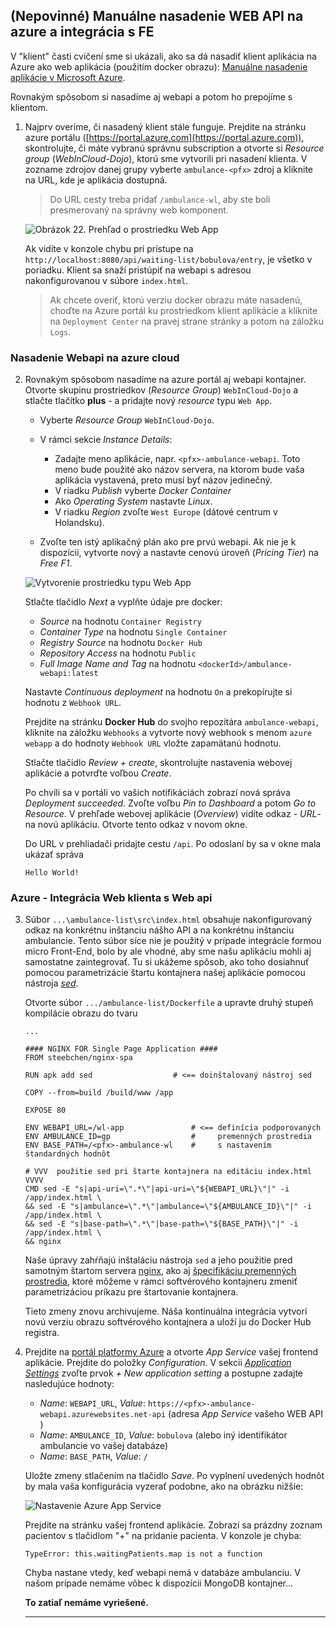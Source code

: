 ## (Nepovinné) Manuálne nasadenie WEB API na azure a integrácia s FE

V "klient" časti cvičení sme si ukázali, ako sa dá nasadiť klient aplikácia na Azure ako web aplikácia (použitím docker obrazu):
[Manuálne nasadenie aplikácie v Microsoft Azure](/v2/01.Web-Components/dojo/004-docker-manual-azure-deployment.md).

Rovnakým spôsobom si nasadíme aj webapi a potom ho prepojíme s klientom.

1. Najprv overíme, či nasadený klient stále funguje. Prejdite na stránku azure portálu ([https://portal.azure.com](https://portal.azure.com)), skontrolujte, či máte vybranú správnu subscription a otvorte si *Resource group* (*WebInCloud-Dojo*), ktorú sme vytvorili pri nasadení klienta. V zozname zdrojov danej grupy vyberte `ambulance-<pfx>` zdroj a kliknite na URL, kde je aplikácia dostupná.

   > Do URL cesty treba pridať `/ambulance-wl`, aby ste boli presmerovaný na správny web komponent.

   ![Obrázok 22. Prehľad o prostriedku Web App](../../01.Web-Components/img/01-SPA-22-WebAppOverview.png)

   Ak vidíte v konzole chybu pri prístupe na `http://localhost:8080/api/waiting-list/bobulova/entry`, je všetko v poriadku. Klient sa snaží pristúpiť na webapi s adresou nakonfigurovanou v súbore `index.html`.
  
   > Ak chcete overiť, ktorú verziu docker obrazu máte nasadenú, choďte na Azure portál ku prostriedkom klient aplikácie a kliknite na `Deployment Center` na pravej strane stránky a potom na záložku `Logs`.

### Nasadenie Webapi na azure cloud

2. Rovnakým spôsobom nasadíme na azure portál aj webapi kontajner.  
Otvorte skupinu prostriedkov (*Resource Group*) `WebInCloud-Dojo` a stlačte tlačítko **plus** - a pridajte nový *resource* typu `Web App`.

   * Vyberte *Resource Group* `WebInCloud-Dojo`.

   * V rámci sekcie *Instance Details*:
     * Zadajte meno aplikácie, napr. `<pfx>-ambulance-webapi`. Toto meno bude použité ako názov servera, na ktorom bude vaša aplikácia vystavená, preto musí byť názov jedinečný.
     * V riadku *Publish* vyberte *Docker Container*
     * Ako *Operating System* nastavte *Linux*.
     * V riadku *Region* zvoľte `West Europe` (dátové centrum v Holandsku).
   * Zvoľte ten istý aplikačný plán ako pre prvú webapi. Ak nie je k dispozícii, vytvorte nový a nastavte cenovú úroveň (*Pricing Tier*) na *Free F1*.

   ![Vytvorenie prostriedku typu Web App](../img/dojo-22-WebAppResource.png)

   Stlačte tlačidlo *Next* a vyplňte údaje pre docker:
   * *Source* na hodnotu `Container Registry`
   * *Container Type* na hodnotu `Single Container`
   * *Registry Source* na hodnotu `Docker Hub`
   * *Repository Access* na hodnotu `Public`
   * *Full Image Name and Tag* na hodnotu `<dockerId>/ambulance-webapi:latest`

   Nastavte *Continuous deployment* na hodnotu `On` a prekopírujte si hodnotu z `Webhook URL`.

   Prejdite na stránku **Docker Hub** do svojho repozitára `ambulance-webapi`, kliknite na záložku `Webhooks` a vytvorte nový webhook s menom `azure webapp` a do hodnoty `Webhook URL` vložte zapamätanú hodnotu.

   Stlačte tlačidlo *Review + create*, skontrolujte nastavenia webovej aplikácie a potvrďte voľbou *Create*.

   Po chvíli sa v portáli vo vašich notifikáciách zobrazí nová správa *Deployment succeeded*. Zvoľte voľbu *Pin to Dashboard* a potom  *Go to Resource*. V prehľade webovej aplikácie (*Overview*) vidíte odkaz - *URL*- na novú aplikáciu. Otvorte tento odkaz v novom okne.

   Do URL v prehliadači pridajte cestu `/api`. Po odoslaní by sa v okne mala ukázať správa

   ```text
   Hello World!
   ```

### Azure - Integrácia Web klienta s Web api

3. Súbor `...\ambulance-list\src\index.html` obsahuje nakonfigurovaný odkaz na konkrétnu inštanciu nášho API a na konkrétnu inštanciu ambulancie. Tento súbor síce nie je použitý v prípade integrácie formou micro Front-End, bolo by ale vhodné, aby sme našu aplikáciu mohli aj samostatne zaintegrovať. Tu si ukážeme spôsob, ako toho dosiahnuť pomocou parametrizácie štartu kontajnera našej aplikácie pomocou nástroja [*sed*](https://www.gnu.org/software/sed/manual/sed.html).

   Otvorte súbor `.../ambulance-list/Dockerfile` a upravte druhý stupeň kompilácie obrazu do tvaru

   ```docker
   ...

   #### NGINX FOR Single Page Application ####
   FROM steebchen/nginx-spa
   
   RUN apk add sed                  # <== doinštalovaný nástroj sed
   
   COPY --from=build /build/www /app
   
   EXPOSE 80
   
   ENV WEBAPI_URL=/wl-app               # <== definícia podporovaných
   ENV AMBULANCE_ID=gp                  #     premenných prostredia
   ENV BASE_PATH=/<pfx>-ambulance-wl    #     s nastavením štandardných hodnôt
   
   # VVV  použitie sed pri štarte kontajnera na editáciu index.html VVVV
   CMD sed -E "s|api-uri=\".*\"|api-uri=\"${WEBAPI_URL}\"|" -i /app/index.html \
   && sed -E "s|ambulance=\".*\"|ambulance=\"${AMBULANCE_ID}\"|" -i /app/index.html \
   && sed -E "s|base-path=\".*\"|base-path=\"${BASE_PATH}\"|" -i /app/index.html \
   && nginx
   ```

   Naše úpravy zahŕňajú inštaláciu nástroja `sed` a jeho použitie pred samotným štartom servera [nginx](https://www.nginx.com), ako aj [špecifikáciu premenných prostredia](https://docs.docker.com/engine/reference/builder/#env), ktoré môžeme v rámci  softvérového kontajneru zmeniť parametrizáciou príkazu pre štartovanie kontajnera.

   Tieto zmeny znovu archivujeme. Náša kontinuálna integrácia vytvorí novú verziu  obrazu softvérového kontajnera a uloží ju do Docker Hub registra.

4. Prejdite na [portál platformy Azure](https://portal.azure.com/) a otvorte *App Service* vašej frontend aplikácie. Prejdite do položky *Configuration*. V sekcii [*Application Settings*](https://docs.microsoft.com/sk-sk/azure/app-service/configure-common?tabs=portal) zvoľte prvok *+ New application setting* a postupne zadajte nasledujúce hodnoty:

   * *Name*: `WEBAPI_URL`, *Value*: `https://<pfx>-ambulance-webapi.azurewebsites.net-api`  (adresa *App Service* vašeho WEB API )
   * *Name*: `AMBULANCE_ID`, *Value*: `bobulova` (alebo iný identifikátor ambulancie vo vašej databáze)
   * *Name*: `BASE_PATH`, *Value*: `/`

   Uložte zmeny stlačením na tlačidlo *Save*. Po vyplnení uvedených hodnôt by mala vaša konfigurácia vyzerať podobne, ako na obrázku nižšie:

   ![Nastavenie Azure App Service](../img/dojo-15-app-settings.png)

   Prejdite na stránku vašej frontend aplikácie. Zobrazí sa prázdny zoznam pacientov s tlačidlom "+" na pridanie pacienta. V konzole je chyba:

   ```text
   TypeError: this.waitingPatients.map is not a function
   ```

   Chyba nastane vtedy, keď webapi nemá v databáze ambulanciu. V našom prípade nemáme vôbec k dispozícii MongoDB kontajner...

   **To zatiaľ nemáme vyriešené.**

   ****
